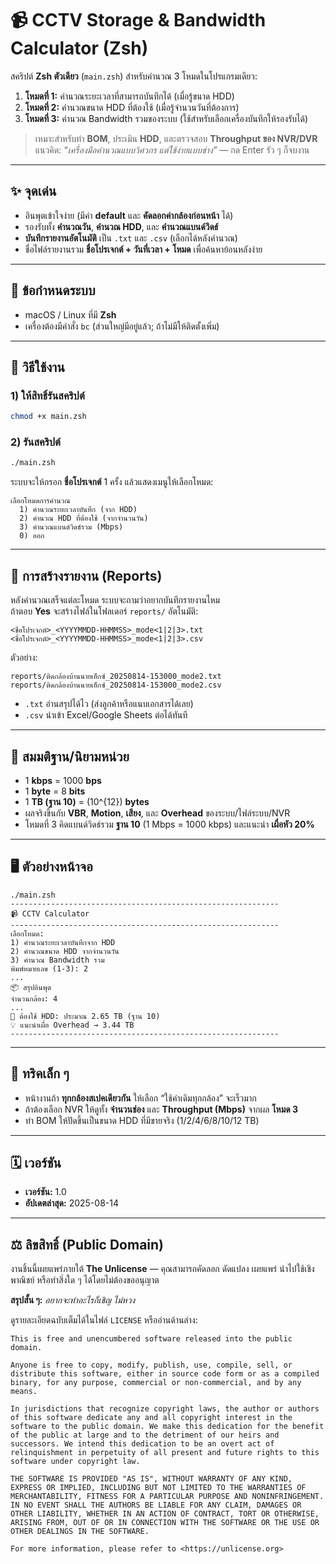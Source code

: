 # 📹 CCTV Storage & Bandwidth Calculator (Zsh)

สคริปต์ **Zsh ตัวเดียว** (`main.zsh`) สำหรับคำนวณ 3 โหมดในโปรแกรมเดียว:

1. **โหมดที่ 1:** คำนวณระยะเวลาที่สามารถบันทึกได้ (เมื่อรู้ขนาด HDD)  
2. **โหมดที่ 2:** คำนวณขนาด HDD ที่ต้องใช้ (เมื่อรู้จำนวนวันที่ต้องการ)  
3. **โหมดที่ 3:** คำนวณ Bandwidth รวมของระบบ (ใช้สำหรับเลือกเครื่องบันทึกให้รองรับได้)

> เหมาะสำหรับทำ **BOM**, ประเมิน **HDD**, และตรวจสอบ **Throughput ของ NVR/DVR**  
> แนวคิด: *“เครื่องมือคำนวณแบบวิศวกร แต่ใช้ง่ายแบบช่าง”* — กด Enter รัว ๆ ก็จบงาน

---

## ✨ จุดเด่น

- อินพุตเข้าใจง่าย (มีค่า **default** และ **คัดลอกค่ากล้องก่อนหน้า** ได้)
- รองรับทั้ง **คำนวณวัน**, **คำนวณ HDD**, และ **คำนวณแบนด์วิดธ์**
- **บันทึกรายงานอัตโนมัติ** เป็น `.txt` และ `.csv` (เลือกได้หลังคำนวณ)
- ชื่อไฟล์รายงานรวม **ชื่อโปรเจกต์ + วันที่เวลา + โหมด** เพื่อค้นหาย้อนหลังง่าย

---

## 🧩 ข้อกำหนดระบบ

- macOS / Linux ที่มี **Zsh**  
- เครื่องต้องมีคำสั่ง `bc` (ส่วนใหญ่มีอยู่แล้ว; ถ้าไม่มีให้ติดตั้งเพิ่ม)

---

## 🚀 วิธีใช้งาน

### 1) ให้สิทธิ์รันสคริปต์
```bash
chmod +x main.zsh
```

### 2) รันสคริปต์
```bash
./main.zsh
```

ระบบจะให้กรอก **ชื่อโปรเจกต์** 1 ครั้ง แล้วแสดงเมนูให้เลือกโหมด:

```
เลือกโหมดการคำนวณ
  1) คำนวณระยะเวลาบันทึก (จาก HDD)
  2) คำนวณ HDD ที่ต้องใช้ (จากจำนวนวัน)
  3) คำนวณแบนด์วิดธ์รวม (Mbps)
  0) ออก
```

---

## 📝 การสร้างรายงาน (Reports)

หลังคำนวณเสร็จแต่ละโหมด ระบบจะถามว่าอยากบันทึกรายงานไหม  
ถ้าตอบ **Yes** จะสร้างไฟล์ในโฟลเดอร์ `reports/` อัตโนมัติ:

```
<ชื่อโปรเจกต์>_<YYYYMMDD-HHMMSS>_mode<1|2|3>.txt
<ชื่อโปรเจกต์>_<YYYYMMDD-HHMMSS>_mode<1|2|3>.csv
```

ตัวอย่าง:
```
reports/ติดกล้องบ้านนายเอ็กซ์_20250814-153000_mode2.txt
reports/ติดกล้องบ้านนายเอ็กซ์_20250814-153000_mode2.csv
```

- `.txt` อ่านสรุปได้ไว (ส่งลูกค้าหรือแนบเอกสารได้เลย)  
- `.csv` นำเข้า Excel/Google Sheets ต่อได้ทันที

---

## 📌 สมมติฐาน/นิยามหน่วย

- 1 **kbps** = 1000 **bps**  
- 1 **byte** = 8 **bits**  
- 1 **TB (ฐาน 10)** = \(10^{12}\) **bytes**  
- ผลจริงขึ้นกับ **VBR**, **Motion**, **เสียง**, และ **Overhead** ของระบบ/ไฟล์ระบบ/NVR  
- โหมดที่ 3 คิดแบนด์วิดธ์รวม **ฐาน 10** (1 Mbps = 1000 kbps) และแนะนำ **เผื่อหัว 20%**

---

## 🖥 ตัวอย่างหน้าจอ

```text
./main.zsh
------------------------------------------------------------
📹 CCTV Calculator
------------------------------------------------------------
เลือกโหมด:
1) คำนวณระยะเวลาบันทึกจาก HDD
2) คำนวณขนาด HDD จากจำนวนวัน
3) คำนวณ Bandwidth รวม
พิมพ์หมายเลข (1-3): 2
...
📦 สรุปอินพุต
จำนวนกล้อง: 4
...
💾 ต้องใช้ HDD: ประมาณ 2.65 TB (ฐาน 10)
💡 แนะนำเผื่อ Overhead → 3.44 TB
------------------------------------------------------------
```

---

## 🧰 ทริคเล็ก ๆ

- หน้างานถ้า **ทุกกล้องสเปคเดียวกัน** ให้เลือก “ใช้ค่าเดิมทุกกล้อง” จะเร็วมาก  
- ถ้าต้องเลือก NVR ให้ดูทั้ง **จำนวนช่อง** และ **Throughput (Mbps)** จากผล **โหมด 3**  
- ทำ BOM ให้ปัดขึ้นเป็นขนาด HDD ที่มีขายจริง (1/2/4/6/8/10/12 TB)

---

## 🗓 เวอร์ชัน

- **เวอร์ชัน:** 1.0  
- **อัปเดตล่าสุด:** 2025-08-14

---

## ⚖️ ลิขสิทธิ์ (Public Domain)

งานชิ้นนี้เผยแพร่ภายใต้ **The Unlicense** — คุณสามารถคัดลอก ดัดแปลง เผยแพร่ นำไปใช้เชิงพาณิชย์ หรือทำสิ่งใด ๆ ได้โดยไม่ต้องขออนุญาต

**สรุปสั้น ๆ:** *อยากจะทำอะไรก็เชิญ ไม่หวง*

ดูรายละเอียดฉบับเต็มได้ในไฟล์ `LICENSE` หรืออ่านด้านล่าง:

```
This is free and unencumbered software released into the public domain.

Anyone is free to copy, modify, publish, use, compile, sell, or
distribute this software, either in source code form or as a compiled
binary, for any purpose, commercial or non-commercial, and by any
means.

In jurisdictions that recognize copyright laws, the author or authors
of this software dedicate any and all copyright interest in the
software to the public domain. We make this dedication for the benefit
of the public at large and to the detriment of our heirs and
successors. We intend this dedication to be an overt act of
relinquishment in perpetuity of all present and future rights to this
software under copyright law.

THE SOFTWARE IS PROVIDED "AS IS", WITHOUT WARRANTY OF ANY KIND,
EXPRESS OR IMPLIED, INCLUDING BUT NOT LIMITED TO THE WARRANTIES OF
MERCHANTABILITY, FITNESS FOR A PARTICULAR PURPOSE AND NONINFRINGEMENT.
IN NO EVENT SHALL THE AUTHORS BE LIABLE FOR ANY CLAIM, DAMAGES OR
OTHER LIABILITY, WHETHER IN AN ACTION OF CONTRACT, TORT OR OTHERWISE,
ARISING FROM, OUT OF OR IN CONNECTION WITH THE SOFTWARE OR THE USE OR
OTHER DEALINGS IN THE SOFTWARE.

For more information, please refer to <https://unlicense.org>
```
